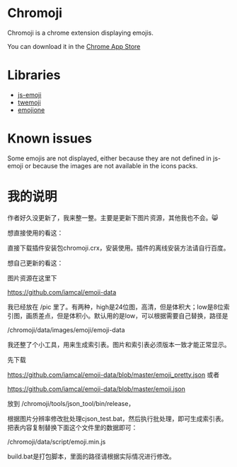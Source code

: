 # Chromoji

Chromoji is a chrome extension displaying emojis.

You can download it in the [Chrome App Store](https://chrome.google.com/webstore/detail/chromoji/negakbijaemdgbhklopmghphgaeadmpo?hl=fr)

# Libraries

* [js-emoji](https://github.com/iamcal/js-emoji)
* [twemoji](https://github.com/twitter/twemoji)
* [emojione](https://github.com/Ranks/emojione)

# Known issues

Some emojis are not displayed, either because they are not defined in js-emoji or because the images are not available
in the icons packs.



# 我的说明

作者好久没更新了，我来整一整。主要是更新下图片资源，其他我也不会。:smile_cat:



想直接使用的看这：

直接下载插件安装包chromoji.crx，安装使用。插件的离线安装方法请自行百度。



想自己更新的看这：

图片资源在这里下

https://github.com/iamcal/emoji-data

我已经放在 /pic 里了。有两种，high是24位图，高清，但是体积大；low是8位索引图，画质差点，但是体积小。默认用的是low，可以根据需要自己替换，路径是 

/chromoji/data/images/emoji/emoji-data

我还整了个小工具，用来生成索引表。图片和索引表必须版本一致才能正常显示。

先下载

https://github.com/iamcal/emoji-data/blob/master/emoji_pretty.json 或者

https://github.com/iamcal/emoji-data/blob/master/emoji.json

放到 /chromoji/tools/json_tool/bin/release，

根据图片分辨率修改批处理cjson_test.bat，然后执行批处理，即可生成索引表。把表内容复制替换下面这个文件里的数据即可：

/chromoji/data/script/emoji.min.js

build.bat是打包脚本，里面的路径请根据实际情况进行修改。



